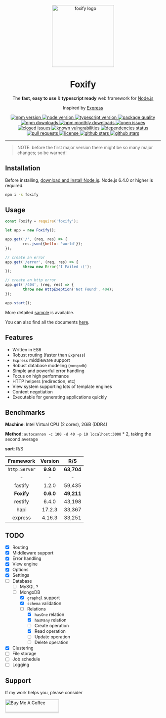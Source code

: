 <div align="center">
	<a href="https://github.com/foxifyjs/foxify">
		<img src="http://res.cloudinary.com/dmny54mk6/image/upload/v1518111172/3ZIcg4.jpg" alt="foxify logo" style="width: 200px;">
	</a>
	<h1>Foxify</h1>
	<p>The <b>fast</b>, <b>easy to use</b> &amp; <b>typescript ready</b> web framework for <a href="https://nodejs.org" target="_blank">Node.js</a></p>
	<p>Inspired by <a href="https://expressjs.com" target="__blank">Express</a></p>
	<a href="https://www.npmjs.com/package/foxify" target="_blank">
		<img src="https://img.shields.io/npm/v/foxify.svg" alt="npm version">
	</a>
	<a href="https://nodejs.org" target="_blank">
		<img src="https://img.shields.io/node/v/foxify.svg" alt="node version">
	</a>
	<a href="https://www.typescriptlang.org" target="_blank">
		<img src="https://img.shields.io/npm/types/foxify.svg" alt="typescript version">
	</a>
	<a href="http://packagequality.com/#?package=foxify" target="_blank">
		<img src="http://npm.packagequality.com/shield/foxify.svg" alt="package quality">
	</a>
	<a href="https://www.npmjs.com/package/foxify" target="_blank">
		<img src="https://img.shields.io/npm/dt/foxify.svg" alt="npm downloads">
	</a>
	<a href="https://www.npmjs.com/package/foxify" target="_blank">
		<img src="https://img.shields.io/npm/dm/foxify.svg" alt="npm monthly downloads">
	</a>
	<a href="https://github.com/foxifyjs/foxify/issues?q=is%3Aopen+is%3Aissue" target="_blank">
		<img src="https://img.shields.io/github/issues-raw/foxifyjs/foxify.svg" alt="open issues">
	</a>
	<a href="https://github.com/foxifyjs/foxify/issues?q=is%3Aissue+is%3Aclosed" target="_blank">
		<img src="https://img.shields.io/github/issues-closed-raw/foxifyjs/foxify.svg" alt="closed issues">
	</a>
	<a href="https://snyk.io/test/github/foxifyjs/foxify?targetFile=package.json" target="_blank">
		<img src="https://snyk.io/test/github/foxifyjs/foxify/badge.svg?targetFile=package.json" alt="known vulnerabilities" data-canonical-src="https://snyk.io/test/github/foxifyjs/foxify?targetFile=package.json" style="max-width:100%;">
	</a>
	<a href="https://david-dm.org/foxifyjs/foxify" target="_blank">
		<img src="https://david-dm.org/foxifyjs/foxify.svg" alt="dependencies status">
	</a>
	<a href="https://github.com/foxifyjs/foxify/pulls" target="_blank">
		<img src="https://img.shields.io/badge/PRs-Welcome-brightgreen.svg" alt="pull requests">
	</a>
	<a href="https://github.com/foxifyjs/foxify/blob/master/LICENSE" target="_blank">
		<img src="https://img.shields.io/github/license/foxifyjs/foxify.svg" alt="license">
	</a>
	<a href="https://github.com/foxifyjs/foxify" target="_blank">
		<img src="https://img.shields.io/github/stars/foxifyjs/foxify.svg?style=social&label=Stars" alt="github stars">
	</a>
	<a href="https://github.com/foxifyjs/foxify" target="_blank">
		<img src="https://img.shields.io/github/forks/foxifyjs/foxify.svg?style=social&label=Fork" alt="github stars">
	</a>
	<br>
</div>

- - -

> NOTE: before the first major version there might be so many major changes; so be warned!


## Installation

Before installing, [download and install Node.js](https://nodejs.org/en/download).
Node.js 6.4.0 or higher is required.

```bash
npm i -s foxify
```


## Usage

```javascript
const Foxify = require('foxify');

let app = new Foxify();

app.get('/', (req, res) => {
		res.json({hello: 'world'});
});

// create an error
app.get('/error', (req, res) => {
		throw new Error('I Failed :(');
});

// create an http error
app.get('/404', (req, res) => {
		throw new HttpExeption('Not Found', 404);
});

app.start();
```

More detailed [sample](https://github.com/foxifyjs/foxify/tree/master/sample) is available.

You can also find all the documents [here](https://foxify.js.org/api.html).


## Features

- Written in ES6
- Robust routing (faster than `Express`)
- `Express` middleware support
- Robust database modeling (`mongodb`)
- Simple and powerful error handling
- Focus on high performance
- HTTP helpers (redirection, etc)
- View system supporting lots of template engines
- Content negotiation
- Executable for generating applications quickly


## Benchmarks

**Machine**: Intel Virtual CPU (2 cores), 2GiB (DDR4)

**Method**: `autocannon -c 100 -d 40 -p 10 localhost:3000` * 2, taking the second average

**sort**: R/S

| Framework | Version | R/S |
|:---------:|:-------:|:---:|
| `http.Server` | **9.9.0** | **63,704** |
| - | - | - |
| fastify | 1.2.0 | 59,435 |
| **Foxify** | **0.6.0** | **49,211** |
| restify | 6.4.0 | 43,198 |
| hapi | 17.2.3 | 33,367 |
| express | 4.16.3 | 33,251 |


## TODO

- [x] Routing
- [x] Middleware support
- [x] Error handling
- [x] View engine
- [x] Options
- [x] Settings
- [ ] Database
	- [ ] MySQL ?
	- [ ] MongoDB
		- [x] `graphql` support
		- [x] `schema` validation
		- [ ] Relations
			- [x] `hasOne` relation
			- [x] `hasMany` relation
			- [ ] Create operation
			- [x] Read operation
			- [ ] Update operation
			- [ ] Delete operation
- [x] Clustering
- [ ] File storage
- [ ] Job schedule
- [ ] Logging

## Support

If my work helps you, please consider

<a href="https://www.buymeacoffee.com/ardalanamini" target="_blank">
	<img src="https://www.buymeacoffee.com/assets/img/custom_images/orange_img.png" alt="Buy Me A Coffee" style="height: 41px !important;width: 174px !important;box-shadow: 0px 3px 2px 0px rgba(190, 190, 190, 0.5) !important;-webkit-box-shadow: 0px 3px 2px 0px rgba(190, 190, 190, 0.5) !important;">
</a>
